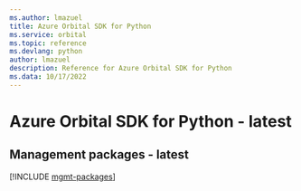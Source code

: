 ```yaml
---
ms.author: lmazuel
title: Azure Orbital SDK for Python
ms.service: orbital
ms.topic: reference
ms.devlang: python
author: lmazuel
description: Reference for Azure Orbital SDK for Python
ms.data: 10/17/2022
---
```

# Azure Orbital SDK for Python - latest

## Management packages - latest
[!INCLUDE [mgmt-packages](orbital-mgmt-index.md)]